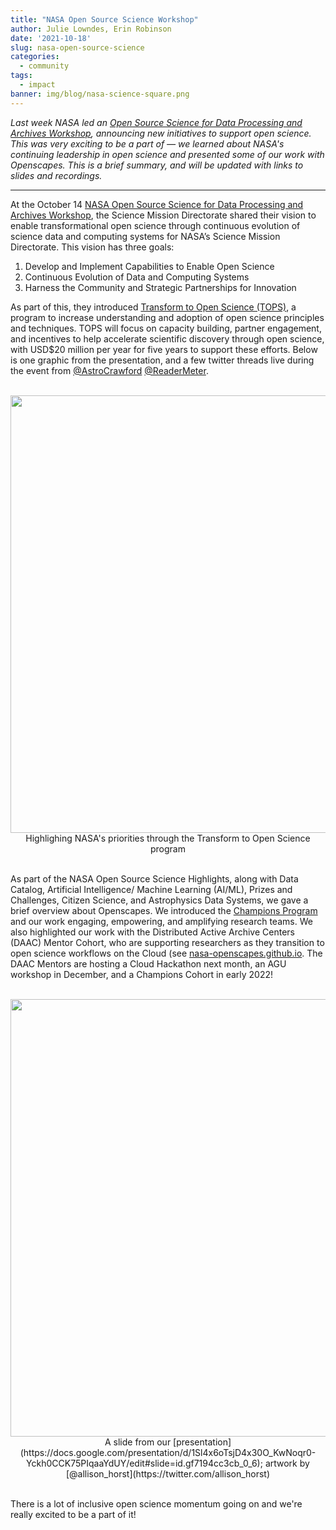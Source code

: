 ```yaml
---
title: "NASA Open Source Science Workshop"
author: Julie Lowndes, Erin Robinson
date: '2021-10-18'
slug: nasa-open-source-science
categories:
  - community
tags:
  - impact
banner: img/blog/nasa-science-square.png
---
```


*Last week NASA led an [Open Source Science for Data Processing and Archives Workshop](https://science.nasa.gov/researchers/science-data/open-source-science-workshop), announcing new initiatives to support open science. This was very exciting to be a part of — we learned about NASA's continuing leadership in open science and presented some of our work with Openscapes. This is a brief summary, and will be updated with links to slides and recordings.*

---

At the October 14 [NASA Open Source Science for Data Processing and Archives Workshop](https://science.nasa.gov/researchers/science-data/open-source-science-workshop), the Science Mission Directorate shared their vision to enable transformational open science through continuous evolution of science data and computing systems for NASA’s Science Mission Directorate. This vision has three goals: 

1. Develop and Implement Capabilities to Enable Open Science
2. Continuous Evolution of Data and Computing Systems
3. Harness the Community and Strategic Partnerships for Innovation

As part of this, they introduced [Transform to Open Science (TOPS)](https://science.nasa.gov/open-science/transform-to-open-science), a program to increase understanding and adoption of open science principles and techniques. TOPS will focus on capacity building, partner engagement, and incentives to help accelerate scientific discovery through open science, with USD$20 million per year for five years to support these efforts. Below is one graphic from the presentation, and a few twitter threads live during the event from [@AstroCrawford](https://twitter.com/astrocrawford/status/1448712473113153542) [@ReaderMeter](https://twitter.com/ReaderMeter/status/1448688384096890892).


<br>
<center>
  <a> <img src="/img/blog/NASA-TOPS-priorities.png" width="700px"></a>
  <figcaption>Highlighing NASA's priorities through the Transform to Open Science program</figcaption>
</center>
<br>

As part of the NASA Open Source Science Highlights, along with Data Catalog, Artificial Intelligence/ Machine Learning (AI/ML), Prizes and Challenges, Citizen Science, and Astrophysics Data Systems, we gave a brief overview about Openscapes. We introduced the [Champions Program](/champions) and our work engaging, empowering, and amplifying research teams. We also highlighted our work with the Distributed Active Archive Centers (DAAC) Mentor Cohort, who are supporting researchers as they transition to open science workflows on the Cloud (see [nasa-openscapes.github.io](https://nasa-openscapes.github.io/). The DAAC Mentors are hosting a Cloud Hackathon next month, an AGU workshop in December, and a Champions Cohort in early 2022! 

<br>
<center>
  <a> <img src="/img/blog/approach-slide-nasa-ossi.png" width="700px"></a>
  <figcaption>A slide from our [presentation](https://docs.google.com/presentation/d/1Sl4x6oTsjD4x30O_KwNoqr0-Yckh0CCK75PIqaaYdUY/edit#slide=id.gf7194cc3cb_0_6); artwork by [@allison_horst](https://twitter.com/allison_horst)</figcaption>
</center>
<br>

There is a lot of inclusive open science momentum going on and we're really excited to be a part of it! 

<br>
